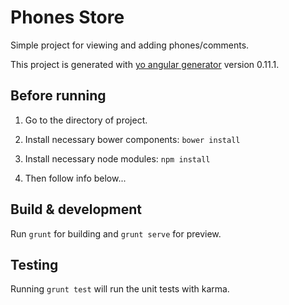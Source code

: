# Phones Store

Simple project for viewing and adding phones/comments.

This project is generated with [yo angular generator](https://github.com/yeoman/generator-angular)
version 0.11.1.

## Before running

1) Go to the directory of project.

2) Install necessary bower components: `bower install`

3) Install necessary node modules: `npm install`

4) Then follow info below...

## Build & development

Run `grunt` for building and `grunt serve` for preview.

## Testing

Running `grunt test` will run the unit tests with karma.
